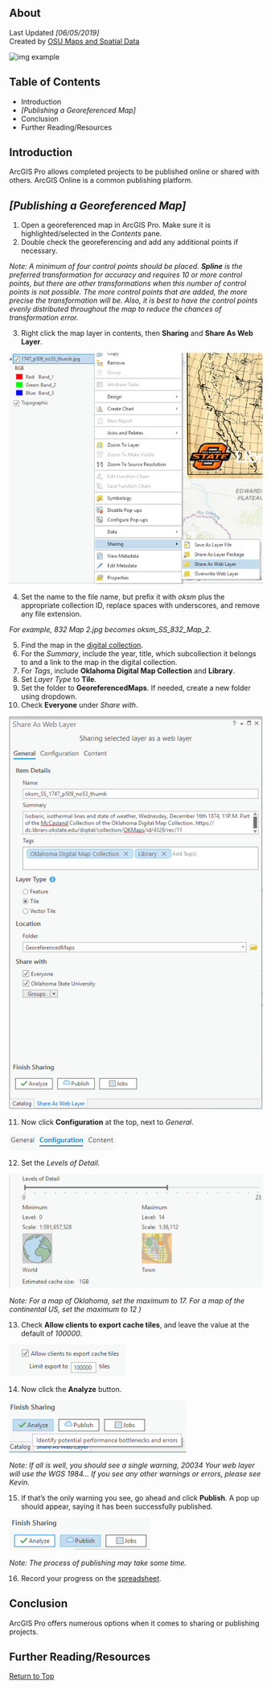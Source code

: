 ## About
Last Updated *[06/05/2019]*   
Created by [OSU Maps and Spatial Data](https://info.library.okstate.edu/map-room)

![img example](images/OSULogo.png)

## Table of Contents
- Introduction 
- *[Publishing a Georeferenced Map]*
- Conclusion
- Further Reading/Resources

## Introduction
ArcGIS Pro allows completed projects to be published online or shared with others. ArcGIS Online is a common publishing platform. 

## *[Publishing a Georeferenced Map]*
1. Open a georeferenced map in ArcGIS Pro. Make sure it is highlighted/selected in the *Contents* pane.
2. Double check the georeferencing and add any additional points if necessary.

*Note: A minimum of four control points should be placed. **Spline** is the preferred transformation for accuracy and requires 10 or more control points, but there are other transformations when this number of control points is not possible. The more control points that are added, the more precise the transformation will be. Also, it is best to have the control points evenly distributed throughout the map to reduce the chances of transformation error.*

3. Right click the map layer in contents, then **Sharing** and **Share As Web Layer**.

![Share as web layer](images/ShareAsWebLayer.PNG)

4. Set the name to the file name, but prefix it with *oksm* plus the appropriate collection ID, replace spaces with underscores, and remove any file extension. 

*For example, 832 Map 2.jpg becomes oksm_SS_832_Map_2.*

5. Find the map in the [digital collection](https://library.okstate.edu/search-and-find/collections/digital-collections/oklahoma-digital-maps-collection/).  
6. For the *Summary*, include the year, title, which subcollection it belongs to and a link to the map in the digital collection.
7. For *Tags*, include **Oklahoma Digital Map Collection** and **Library**.
8. Set *Layer Type* to **Tile**.
9. Set the folder to **GeoreferencedMaps**. If needed, create a new folder using dropdown.
10. Check **Everyone** under *Share with*.

![Fill in the Blank](images/FillInTheBlankOSU.PNG)

11. Now click **Configuration** at the top, next to *General*.

![Configuration](images/Configuration.PNG)

12. Set the *Levels of Detail*. 

![Levels of detail](images/LevelsOfDetail.PNG)

*Note: For a map of Oklahoma, set the maximum to 17. For a map of the continental US, set the maximum to 12 )*

13. Check **Allow clients to export cache tiles**, and leave the value at the default of *100000*.

![Clients](images/Clients.PNG)

14. Now click the **Analyze** button.

![Analyze](images/Analyze.PNG)

*Note: If all is well, you should see a single warning, 20034 Your web layer will use the WGS 1984…
If you see any other warnings or errors, please see Kevin.*

15. If that’s the only warning you see, go ahead and click **Publish**. A pop up should appear, saying it has been successfully published. 

![Publish](images/Publish.PNG) 

*Note: The process of publishing may take some time.*

16. Record your progress on the [spreadsheet](https://docs.google.com/spreadsheets/d/11AVFGlfQdQSNu6PRN98cSw4xKW1NvMasxrXGEZOBSko/edit?usp=sharing).

## Conclusion
ArcGIS Pro offers numerous options when it comes to sharing or publishing projects. 

## Further Reading/Resources


[Return to Top](#about)
